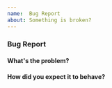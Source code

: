 ```yaml
---
name:  Bug Report
about: Something is broken?
---
```


### Bug Report

#### What's the problem?


#### How did you expect it to behave?

